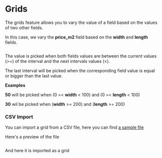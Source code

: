 # Grids

The grids feature allows you to vary the value of a field based on the values of two other fields.  

In this case, we vary the **price_m2** field based on the **width** and **length** fields.

<img srcset="./images/grids.jpg 2x" class="padding border">

The value is picked when both fields values are between the current values (>=) of the interval and the next intervals values (<).

The last interval will be picked when the corresponding field value is equal or bigger than the last value.

**Examples**

**50** will be picked when (0 =< **width** < 100) and (0 =< **length** < 100)

**30** wil be picked when (**width** >= 200) and (**length** >= 200)

### CSV Import

You can import a grid from a CSV file, here you can find [a sample file](files/sample.csv)

Here's a preview of the file

<img srcset="./images/grids-preview.jpg 2x">

And here it is imported as a grid

<img srcset="./images/grids-imported.jpg 2x" class="padding border">
